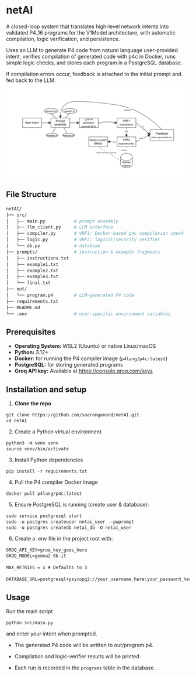# netAI

A closed-loop system that translates high-level network intents into validated P4_16 programs for the V1Model architecture, with automatic compilation, logic verification, and persistence.

Uses an LLM to generate P4 code from natural language user-provided intent, verifies compilation of generated code with p4c in Docker, runs simple logic checks, and stores each program in a PostgreSQL database.

If compilation errors occur, feedback is attached to the initial prompt and fed back to the LLM.

<img src="diag.png" width="600">

## File Structure

```bash
netAI/
├── src/
│   ├── main.py           # prompt assembly
│   ├── llm_client.py     # LLM interface
│   ├── compiler.py       # VRF1: Docker-based p4c compilation check
│   ├── logic.py          # VRF2: logical/security verifier
│   └── db.py             # database
├── prompts/              # instruction & example fragments
│   ├── instructions.txt
│   ├── example1.txt
│   ├── example2.txt
│   ├── example3.txt
│   └── final.txt
├── out/                  
│   └── program.p4        # LLM-generated P4 code
├── requirements.txt
├── README.md
└── .env                  # user-specific environment variables
```

## Prerequisites

- **Operating System:** WSL2 (Ubuntu) or native Linux/macOS  
- **Python:** 3.12+  
- **Docker:** for running the P4 compiler image (`p4lang/p4c:latest`)  
- **PostgreSQL:** for storing generated programs
- **Groq API key:** Available at https://console.groq.com/keys

## Installation and setup

1. **Clone the repo**

```
git clone https://github.com/saaranganand/netAI.git
cd netAI
```

2. Create a Python virtual environment

```
python3 -m venv venv
source venv/bin/activate
```

3. Install Python dependencies

```
pip install -r requirements.txt
```

4. Pull the P4 compiler Docker image

```
docker pull p4lang/p4c:latest
```

5. Ensure PostgreSQL is running (create user & database):

```
sudo service postgresql start
sudo -u postgres createuser netai_user --pwprompt
sudo -u postgres createdb netai_db -O netai_user
```

6. Create a .env file in the project root with:
```env
GROQ_API_KEY=groq_key_goes_here
GROQ_MODEL=gemma2-9b-it

MAX_RETRIES = x # Defaults to 3

DATABASE_URL=postgresql+psycopg2://your_username_here:your_password_here@localhost/netai_db
```

## Usage

Run the main script

```
python src/main.py
```

and enter your intent when prompted.

- The generated P4 code will be written to out/program.p4.

- Compilation and logic-verifier results will be printed.

- Each run is recorded in the `programs` table in the database.
